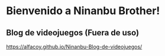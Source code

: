 # Bienvenido a Ninanbu Brother!
## Blog de videojuegos (Fuera de uso)

https://alfacoy.github.io/Ninanbu-Blog-de-videojuegos/
